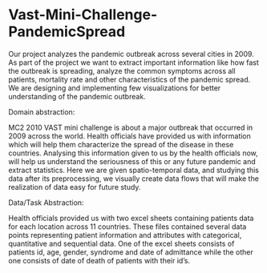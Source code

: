 # Vast-Mini-Challenge-PandemicSpread


Our project analyzes the pandemic outbreak across several cities in 2009. As part of the project we want to extract important information like how fast the outbreak is spreading, analyze the common symptoms across all patients, mortality rate and other characteristics of the pandemic spread. We are designing and implementing few visualizations for better understanding of the pandemic outbreak.

Domain abstraction:

MC2 2010 VAST mini challenge is about a major outbreak that occurred in 2009 across the world. Health officials have provided us with information which will help them characterize the spread of the disease in these countries. Analysing this information given to us by the health officials now, will help us understand the seriousness of this or any future pandemic and extract statistics. Here we are given spatio-temporal data, and studying this data after its preprocessing, we visually create data flows that will make the realization of data easy for future study.

Data/Task Abstraction:

Health officials provided us with two excel sheets containing patients data for each location across 11 countries. These files contained several data points representing patient information and attributes with categorical, quantitative and sequential data. One of the excel sheets consists of patients id, age, gender, syndrome and date of admittance while the other one consists of date of death of patients with their id’s. 

